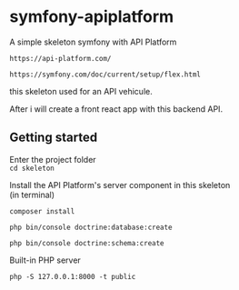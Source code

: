 # symfony-apiplatform
A simple skeleton symfony with API Platform

`https://api-platform.com/`

`https://symfony.com/doc/current/setup/flex.html`

this skeleton used for an API vehicule. 

After i will create a front react app with this backend API.

## Getting started

Enter the project folder   
`cd skeleton`

Install the API Platform's server component in this skeleton  
(in terminal)

`composer install`

`php bin/console doctrine:database:create` 

`php bin/console doctrine:schema:create`

Built-in PHP server

`php -S 127.0.0.1:8000 -t public`
